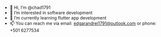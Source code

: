 - 👋 Hi, I’m @chad1791
- 👀 I’m interested in software development
- 🌱 I’m currently learning flutter app development
- 📫 You can reach me via email: edgarandrei1791@outlook.com or phone: +501 6277534

<!---
chad1791/chad1791 is a ✨ special ✨ repository because its `README.md` (this file) appears on your GitHub profile.
You can click the Preview link to take a look at your changes.
--->
